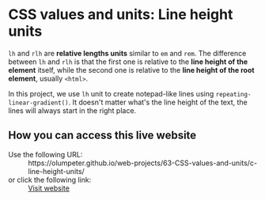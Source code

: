 # CSS values and units: Line height units

<code>lh</code> and <code>rlh</code> are **relative lengths units** similar to <code>em</code> and <code>rem</code>. The difference between <code>lh</code> and <code>rlh</code> is that the first one is relative to the **line height of the element** itself, while the second one is relative to the **line height of the root element**, usually <code>&lt;html&gt;</code>.
    
In this project, we use <code>lh</code> unit to create notepad-like lines using <code>repeating-linear-gradient()</code>. It doesn't matter what's the line height of the text, the lines will always start in the right place.

## How you can access this live website

<dl>
  Use the following URL:
  <dd>
    https://olumpeter.github.io/web-projects/63-CSS-values-and-units/c-line-height-units/
  </dd>
  or click the following link:
  <dd>
    <a href="https://olumpeter.github.io/web-projects/63-CSS-values-and-units/c-line-height-units/">Visit website</a>
  </dd>
</dl>

